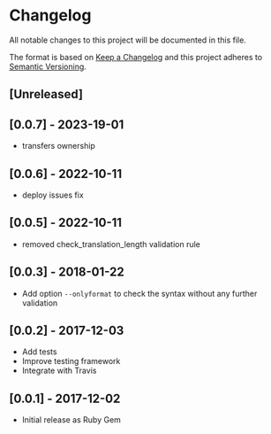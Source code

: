 # Changelog
All notable changes to this project will be documented in this file.

The format is based on [Keep a Changelog](http://keepachangelog.com/en/1.0.0/)
and this project adheres to [Semantic Versioning](http://semver.org/spec/v2.0.0.html).

## [Unreleased]

## [0.0.7] - 2023-19-01

- transfers ownership

## [0.0.6] - 2022-10-11

- deploy issues fix

## [0.0.5] - 2022-10-11

- removed check_translation_length validation rule

## [0.0.3] - 2018-01-22

- Add option `--onlyformat` to check the syntax without any further validation

## [0.0.2] - 2017-12-03

- Add tests
- Improve testing framework
- Integrate with Travis

## [0.0.1] - 2017-12-02

- Initial release as Ruby Gem

